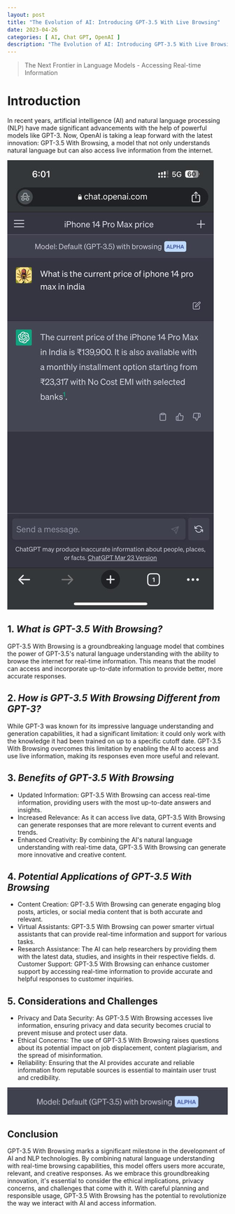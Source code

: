 ```yaml
---
layout: post
title: "The Evolution of AI: Introducing GPT-3.5 With Live Browsing"
date: 2023-04-26
categories: [ AI, Chat GPT, OpenAI ]
description: "The Evolution of AI: Introducing GPT-3.5 With Live Browsing. The Next Frontier in Language Models - Accessing Real-time Information"
--- 
```

> The Next Frontier in Language Models - Accessing Real-time Information

# Introduction

In recent years, artificial intelligence (AI) and natural language processing (NLP) have made significant advancements with the help of powerful models like GPT-3. Now, OpenAI is taking a leap forward with the latest innovation: GPT-3.5 With Browsing, a model that not only understands natural language but can also access live information from the internet.

![GPT-3.5-with-Browsing-Screenshot](https://github.com/bhaskarvilles/loveit-hugo/blob/master/images/GPTSCREENSHOT.jpg)

## 1. _What is GPT-3.5 With Browsing?_

GPT-3.5 With Browsing is a groundbreaking language model that combines the power of GPT-3.5's natural language understanding with the ability to browse the internet for real-time information. This means that the model can access and incorporate up-to-date information to provide better, more accurate responses.

## 2. _How is GPT-3.5 With Browsing Different from GPT-3?_

While GPT-3 was known for its impressive language understanding and generation capabilities, it had a significant limitation: it could only work with the knowledge it had been trained on up to a specific cutoff date. GPT-3.5 With Browsing overcomes this limitation by enabling the AI to access and use live information, making its responses even more useful and relevant.

## 3. _Benefits of GPT-3.5 With Browsing_

- Updated Information: GPT-3.5 With Browsing can access real-time information, providing users with the most up-to-date answers and insights.
-  Increased Relevance: As it can access live data, GPT-3.5 With Browsing can generate responses that are more relevant to current events and trends.
-  Enhanced Creativity: By combining the AI's natural language understanding with real-time data, GPT-3.5 With Browsing can generate more innovative and creative content.

## 4. _Potential Applications of GPT-3.5 With Browsing_
-  Content Creation: GPT-3.5 With Browsing can generate engaging blog posts, articles, or social media content that is both accurate and relevant.
-  Virtual Assistants: GPT-3.5 With Browsing can power smarter virtual assistants that can provide real-time information and support for various tasks.
-  Research Assistance: The AI can help researchers by providing them with the latest data, studies, and insights in their respective fields.
d. Customer Support: GPT-3.5 With Browsing can enhance customer support by accessing real-time information to provide accurate and helpful responses to customer inquiries.

## 5. Considerations and Challenges
-  Privacy and Data Security: As GPT-3.5 With Browsing accesses live information, ensuring privacy and data security becomes crucial to prevent misuse and protect user data.
-  Ethical Concerns: The use of GPT-3.5 With Browsing raises questions about its potential impact on job displacement, content plagiarism, and the spread of misinformation.
-  Reliability: Ensuring that the AI provides accurate and reliable information from reputable sources is essential to maintain user trust and credibility.

![GPT-ALPHA](https://github.com/bhaskarvilles/loveit-hugo/blob/master/images/GPTALPHA.jpg)

## Conclusion

GPT-3.5 With Browsing marks a significant milestone in the development of AI and NLP technologies. By combining natural language understanding with real-time browsing capabilities, this model offers users more accurate, relevant, and creative responses. As we embrace this groundbreaking innovation, it's essential to consider the ethical implications, privacy concerns, and challenges that come with it. With careful planning and responsible usage, GPT-3.5 With Browsing has the potential to revolutionize the way we interact with AI and access information.